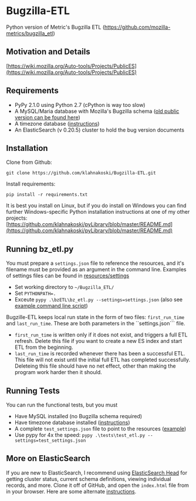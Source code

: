 
Bugzilla-ETL
============

Python version of Metric's Bugzilla ETL (https://github.com/mozilla-metrics/bugzilla_etl)

Motivation and Details
----------------------

[https://wiki.mozilla.org/Auto-tools/Projects/PublicES](https://wiki.mozilla.org/Auto-tools/Projects/PublicES)

Requirements
------------

  * PyPy 2.1.0 using Python 2.7  (cPython is way too slow)
  * A MySQL/Maria database with Mozilla's Bugzilla schema ([old public version can be found here](http://people.mozilla.com/~mhoye/bugzilla/))
  * A timezone database ([instructions](./tests/resources/mySQL/README.md))
  * An ElasticSearch (v 0.20.5) cluster to hold the bug version documents

Installation
------------

Clone from Github:

    git clone https://github.com/klahnakoski/Bugzilla-ETL.git

Install requirements:

    pip install -r requirements.txt

It is best you install on Linux, but if you do install on Windows you can find 
further Windows-specific Python installation instructions at one of my other projects: [https://github.com/klahnakoski/pyLibrary/blob/master/README.md](https://github.com/klahnakoski/pyLibrary/blob/master/README.md)


Running bz_etl.py
-----------------------

You must prepare a ```settings.json``` file to reference the resources, and it's filename must be provided as an argument in the command line. Examples of settings files can be found in [resources/settings](resources/settings)

  * Set working directory to ```~/Bugzilla_ETL/```
  * Set ```PYTHONPATH=.```
  * Exceute ```pypy .\bzETL\bz_etl.py --settings=settings.json``` (also see [example command line script](resources/scripts/bz_etl.bat))

Bugzille-ETL keeps local run state in the form of two files: ```first_run_time``` and ```last_run_time```.  These are both parameters in the ``settings.json``` file.

  * ```first_run_time``` is written only if it does not exist, and triggers a full ETL refresh.  Delete this file if you want to create a new ES index and start ETL from the beginning.
  * ```last_run_time``` is recorded whenever there has been a successful ETL.  This file will not exist until the initial full ETL has completed successfully.  Deleteing this file should have no net effect, other than making the program work harder then it should.



Running Tests
-------------

You can run the functional tests, but you must

  * Have MySQL installed (no Bugzilla schema required)
  * Have timezone database installed ([instructions](./tests/resources/mySQL/README.md))
  * A complete ```test_settings.json``` file to point to the resources ([example](./resources/settings/test_settings_example.json))
  * Use pypy for 4x the speed: ```pypy .\tests\test_etl.py --settings=test_settings.json```



More on ElasticSearch
---------------------

If you are new to ElasticSearch, I recommend using [ElasticSearch Head](https://github.com/mobz/elasticsearch-head)
for getting cluster status, current schema definitions, viewing individual
records, and more.  Clone it off of GitHub, and open the ```index.html``` file
from in your browser.  Here are some alternate [instructions](http://mobz.github.io/elasticsearch-head/).